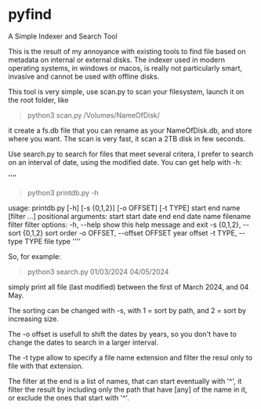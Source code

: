 # pyfind
A Simple Indexer and Search Tool

This is the result of my annoyance with existing tools to find file based on metadata on internal or external disks.
The indexer used in modern operating systems, in windows or macos, is really not particularly smart, invasive and
cannot be used with offline disks.

This tool is very simple, use scan.py to scan your filesystem, launch it on the root folder, like

> python3 scan.py /Volumes/NameOfDisk/

it create a fs.db file that you can rename as your NameOfDisk.db, and store where you want. The scan is very fast, it scan a 2TB disk in few seconds.

Use search.py to search for files that meet several critera, I prefer to search on an interval of date, using the modified date. 
You can get help with -h:

''''
> python3 printdb.py -h

usage: printdb.py [-h] [-s {0,1,2}] [-o OFFSET] [-t TYPE]
                  start end name [filter ...]
positional arguments:
  start                 start date
  end                   end date
  name                  filename
  filter                filter
options:
  -h, --help            show this help message and exit
  -s {0,1,2}, --sort {0,1,2}
                        sort order
  -o OFFSET, --offset OFFSET
                        year offset
  -t TYPE, --type TYPE  file type
''''

So, for example:

> python3 search.py 01/03/2024 04/05/2024

simply print all file (last modified) between the first of March 2024, and 04 May. 

The sorting can be changed with -s, with 1 = sort by path, and 2 = sort by increasing size.

The -o <k> offset is usefull to shift the dates by <k> years, so you don't have to change the dates to search in a larger interval.

The -t type allow to specify a file name extension and filter the resul only to file with that extension. 

The filter at the end is a list of names, that can start eventually with '^', it filter the result by including only the path that have [any] of the name in it, or exclude the ones that start with '^'.

